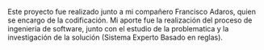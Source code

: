 
Este proyecto fue realizado junto a mi compañero Francisco Adaros, quien se encargo de la codificación. Mi aporte fue la realización del proceso de ingenieria de software, junto con el estudio de la problematica y la investigación de la solución (Sistema Experto Basado en reglas).
